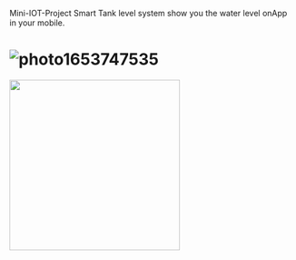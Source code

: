 Mini-IOT-Project
Smart Tank level system show you the water level  onApp in your mobile.

# ![photo1653747535](https://user-images.githubusercontent.com/29107541/170829414-c78198ef-e234-41bf-bb72-2e4ab427a05b.jpeg)

<img src="[https://your-image-url.type](https://user-images.githubusercontent.com/29107541/170829414-c78198ef-e234-41bf-bb72-2e4ab427a05b.jpeg)" width="300">
